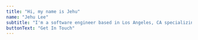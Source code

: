 ```yaml
---
title: "Hi, my name is Jehu"
name: "Jehu Lee"
subtitle: "I'm a software engineer based in Los Angeles, CA specializing in building web applications and anything else that interests me. I've recently graduated from UCLA and worked most recently at Grid Dynamics working on web applications. "
buttonText: "Get In Touch"
---
```


